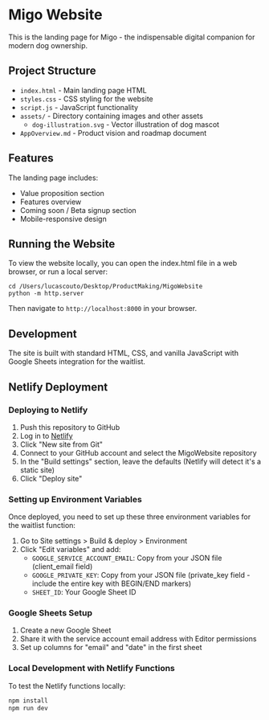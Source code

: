 # Migo Website

This is the landing page for Migo - the indispensable digital companion for modern dog ownership.

## Project Structure

- `index.html` - Main landing page HTML
- `styles.css` - CSS styling for the website
- `script.js` - JavaScript functionality
- `assets/` - Directory containing images and other assets
  - `dog-illustration.svg` - Vector illustration of dog mascot
- `AppOverview.md` - Product vision and roadmap document

## Features

The landing page includes:

- Value proposition section
- Features overview
- Coming soon / Beta signup section
- Mobile-responsive design

## Running the Website

To view the website locally, you can open the index.html file in a web browser, or run a local server:

```
cd /Users/lucascouto/Desktop/ProductMaking/MigoWebsite
python -m http.server
```

Then navigate to `http://localhost:8000` in your browser.

## Development

The site is built with standard HTML, CSS, and vanilla JavaScript with Google Sheets integration for the waitlist.

## Netlify Deployment

### Deploying to Netlify

1. Push this repository to GitHub
2. Log in to [Netlify](https://app.netlify.com/)
3. Click "New site from Git"
4. Connect to your GitHub account and select the MigoWebsite repository
5. In the "Build settings" section, leave the defaults (Netlify will detect it's a static site)
6. Click "Deploy site"

### Setting up Environment Variables

Once deployed, you need to set up these three environment variables for the waitlist function:

1. Go to Site settings > Build & deploy > Environment
2. Click "Edit variables" and add:
   - `GOOGLE_SERVICE_ACCOUNT_EMAIL`: Copy from your JSON file (client_email field)
   - `GOOGLE_PRIVATE_KEY`: Copy from your JSON file (private_key field - include the entire key with BEGIN/END markers)
   - `SHEET_ID`: Your Google Sheet ID

### Google Sheets Setup

1. Create a new Google Sheet
2. Share it with the service account email address with Editor permissions
3. Set up columns for "email" and "date" in the first sheet

### Local Development with Netlify Functions

To test the Netlify functions locally:

```bash
npm install
npm run dev
```

